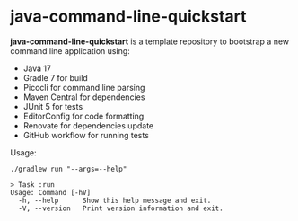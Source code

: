 # java-command-line-quickstart

**java-command-line-quickstart** is a template repository to bootstrap a new command line application using:

- Java 17
- Gradle 7 for build
- Picocli for command line parsing
- Maven Central for dependencies
- JUnit 5 for tests
- EditorConfig for code formatting
- Renovate for dependencies update
- GitHub workflow for running tests

Usage:

```shell
./gradlew run "--args=--help"

> Task :run
Usage: Command [-hV]
  -h, --help      Show this help message and exit.
  -V, --version   Print version information and exit.
```
